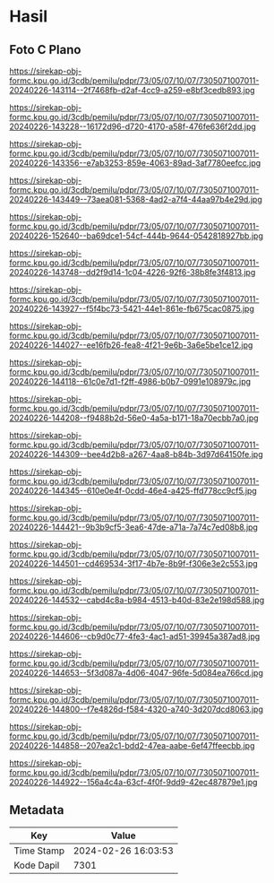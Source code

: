 # Hasil

## Foto C Plano

https://sirekap-obj-formc.kpu.go.id/3cdb/pemilu/pdpr/73/05/07/10/07/7305071007011-20240226-143114--2f7468fb-d2af-4cc9-a259-e8bf3cedb893.jpg

https://sirekap-obj-formc.kpu.go.id/3cdb/pemilu/pdpr/73/05/07/10/07/7305071007011-20240226-143228--16172d96-d720-4170-a58f-476fe636f2dd.jpg

https://sirekap-obj-formc.kpu.go.id/3cdb/pemilu/pdpr/73/05/07/10/07/7305071007011-20240226-143356--e7ab3253-859e-4063-89ad-3af7780eefcc.jpg

https://sirekap-obj-formc.kpu.go.id/3cdb/pemilu/pdpr/73/05/07/10/07/7305071007011-20240226-143449--73aea081-5368-4ad2-a7f4-44aa97b4e29d.jpg

https://sirekap-obj-formc.kpu.go.id/3cdb/pemilu/pdpr/73/05/07/10/07/7305071007011-20240226-152640--ba69dce1-54cf-444b-9644-0542818927bb.jpg

https://sirekap-obj-formc.kpu.go.id/3cdb/pemilu/pdpr/73/05/07/10/07/7305071007011-20240226-143748--dd2f9d14-1c04-4226-92f6-38b8fe3f4813.jpg

https://sirekap-obj-formc.kpu.go.id/3cdb/pemilu/pdpr/73/05/07/10/07/7305071007011-20240226-143927--f5f4bc73-5421-44e1-861e-fb675cac0875.jpg

https://sirekap-obj-formc.kpu.go.id/3cdb/pemilu/pdpr/73/05/07/10/07/7305071007011-20240226-144027--ee16fb26-fea8-4f21-9e6b-3a6e5be1ce12.jpg

https://sirekap-obj-formc.kpu.go.id/3cdb/pemilu/pdpr/73/05/07/10/07/7305071007011-20240226-144118--61c0e7d1-f2ff-4986-b0b7-0991e108979c.jpg

https://sirekap-obj-formc.kpu.go.id/3cdb/pemilu/pdpr/73/05/07/10/07/7305071007011-20240226-144208--f9488b2d-56e0-4a5a-b171-18a70ecbb7a0.jpg

https://sirekap-obj-formc.kpu.go.id/3cdb/pemilu/pdpr/73/05/07/10/07/7305071007011-20240226-144309--bee4d2b8-a267-4aa8-b84b-3d97d64150fe.jpg

https://sirekap-obj-formc.kpu.go.id/3cdb/pemilu/pdpr/73/05/07/10/07/7305071007011-20240226-144345--610e0e4f-0cdd-46e4-a425-ffd778cc9cf5.jpg

https://sirekap-obj-formc.kpu.go.id/3cdb/pemilu/pdpr/73/05/07/10/07/7305071007011-20240226-144421--9b3b9cf5-3ea6-47de-a71a-7a74c7ed08b8.jpg

https://sirekap-obj-formc.kpu.go.id/3cdb/pemilu/pdpr/73/05/07/10/07/7305071007011-20240226-144501--cd469534-3f17-4b7e-8b9f-f306e3e2c553.jpg

https://sirekap-obj-formc.kpu.go.id/3cdb/pemilu/pdpr/73/05/07/10/07/7305071007011-20240226-144532--cabd4c8a-b984-4513-b40d-83e2e198d588.jpg

https://sirekap-obj-formc.kpu.go.id/3cdb/pemilu/pdpr/73/05/07/10/07/7305071007011-20240226-144606--cb9d0c77-4fe3-4ac1-ad51-39945a387ad8.jpg

https://sirekap-obj-formc.kpu.go.id/3cdb/pemilu/pdpr/73/05/07/10/07/7305071007011-20240226-144653--5f3d087a-4d06-4047-96fe-5d084ea766cd.jpg

https://sirekap-obj-formc.kpu.go.id/3cdb/pemilu/pdpr/73/05/07/10/07/7305071007011-20240226-144800--f7e4826d-f584-4320-a740-3d207dcd8063.jpg

https://sirekap-obj-formc.kpu.go.id/3cdb/pemilu/pdpr/73/05/07/10/07/7305071007011-20240226-144858--207ea2c1-bdd2-47ea-aabe-6ef47ffeecbb.jpg

https://sirekap-obj-formc.kpu.go.id/3cdb/pemilu/pdpr/73/05/07/10/07/7305071007011-20240226-144922--156a4c4a-63cf-4f0f-9dd9-42ec487879e1.jpg


## Metadata

| Key        | Value               |
| ---------- | ------------------- |
| Time Stamp | 2024-02-26 16:03:53 |
| Kode Dapil | 7301                |



